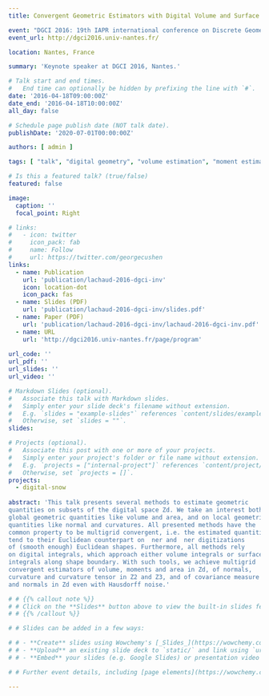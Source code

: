 ```yaml
---
title: Convergent Geometric Estimators with Digital Volume and Surface Integrals

event: "DGCI 2016: 19th IAPR international conference on Discrete Geometry for Computer Imagery, Apr 18-20, 2016"
event_url: http://dgci2016.univ-nantes.fr/

location: Nantes, France

summary: 'Keynote speaker at DGCI 2016, Nantes.'

# Talk start and end times.
#   End time can optionally be hidden by prefixing the line with `#`.
date: '2016-04-18T09:00:00Z'
date_end: '2016-04-18T10:00:00Z'
all_day: false

# Schedule page publish date (NOT talk date).
publishDate: '2020-07-01T00:00:00Z'

authors: [ admin ]

tags: [ "talk", "digital geometry", "volume estimation", "moment estimation", "normal estimation", "curvature estimation", "area estimation", "multigrid convergence", "digital integration", "integral invariants", "digital moments", "voronoi covariance measure", "stability" ]

# Is this a featured talk? (true/false)
featured: false

image:
  caption: ''
  focal_point: Right

# links:
#   - icon: twitter
#     icon_pack: fab
#     name: Follow
#     url: https://twitter.com/georgecushen
links:
  - name: Publication
    url: 'publication/lachaud-2016-dgci-inv'
    icon: location-dot
    icon_pack: fas
  - name: Slides (PDF)
    url: 'publication/lachaud-2016-dgci-inv/slides.pdf'
  - name: Paper (PDF)
    url: 'publication/lachaud-2016-dgci-inv/lachaud-2016-dgci-inv.pdf'
  - name: URL
    url: 'http://dgci2016.univ-nantes.fr/page/program'
    
url_code: ''
url_pdf: ''
url_slides: ''
url_video: ''

# Markdown Slides (optional).
#   Associate this talk with Markdown slides.
#   Simply enter your slide deck's filename without extension.
#   E.g. `slides = "example-slides"` references `content/slides/example-slides.md`.
#   Otherwise, set `slides = ""`.
slides: 

# Projects (optional).
#   Associate this post with one or more of your projects.
#   Simply enter your project's folder or file name without extension.
#   E.g. `projects = ["internal-project"]` references `content/project/deep-learning/index.md`.
#   Otherwise, set `projects = []`.
projects:
  - digital-snow
  
abstract: 'This talk presents several methods to estimate geometric
quantities on subsets of the digital space Zd. We take an interest both on
global geometric quantities like volume and area, and on local geometric
quantities like normal and curvatures. All presented methods have the
common property to be multigrid convergent, i.e. the estimated quantities
tend to their Euclidean counterpart on  ner and  ner digitizations
of (smooth enough) Euclidean shapes. Furthermore, all methods rely
on digital integrals, which approach either volume integrals or surface
integrals along shape boundary. With such tools, we achieve multigrid
convergent estimators of volume, moments and area in Zd, of normals,
curvature and curvature tensor in Z2 and Z3, and of covariance measure
and normals in Zd even with Hausdorff noise.'

# # {{% callout note %}}
# # Click on the **Slides** button above to view the built-in slides feature.
# # {{% /callout %}}

# # Slides can be added in a few ways:

# # - **Create** slides using Wowchemy's [_Slides_](https://wowchemy.com/docs/managing-content/#create-slides) feature and link using `slides` parameter in the front matter of the talk file
# # - **Upload** an existing slide deck to `static/` and link using `url_slides` parameter in the front matter of the talk file
# # - **Embed** your slides (e.g. Google Slides) or presentation video on this page using [shortcodes](https://wowchemy.com/docs/writing-markdown-latex/).

# # Further event details, including [page elements](https://wowchemy.com/docs/writing-markdown-latex/) such as image galleries, can be added to the body of this page.

---
```



